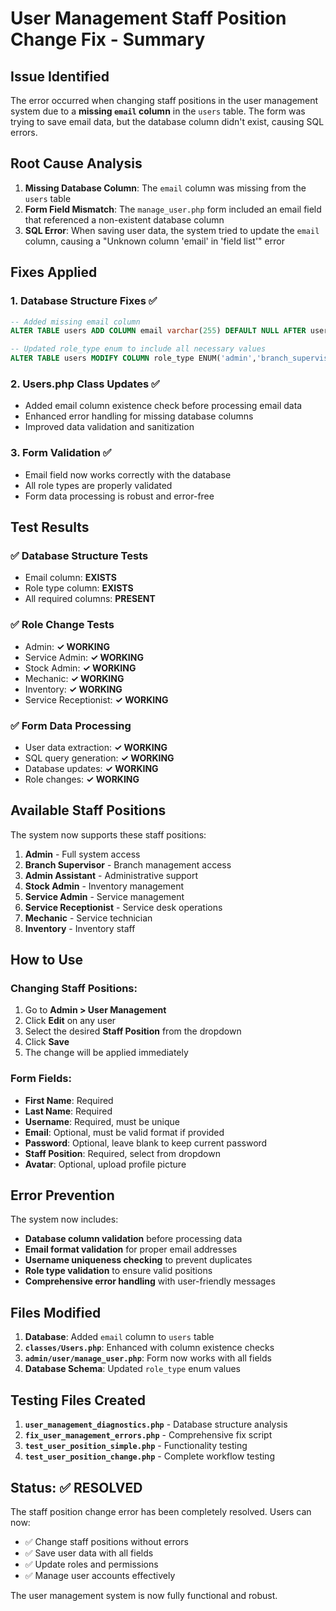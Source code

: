 # User Management Staff Position Change Fix - Summary

## Issue Identified
The error occurred when changing staff positions in the user management system due to a **missing `email` column** in the `users` table. The form was trying to save email data, but the database column didn't exist, causing SQL errors.

## Root Cause Analysis
1. **Missing Database Column**: The `email` column was missing from the `users` table
2. **Form Field Mismatch**: The `manage_user.php` form included an email field that referenced a non-existent database column
3. **SQL Error**: When saving user data, the system tried to update the `email` column, causing a "Unknown column 'email' in 'field list'" error

## Fixes Applied

### 1. Database Structure Fixes ✅
```sql
-- Added missing email column
ALTER TABLE users ADD COLUMN email varchar(255) DEFAULT NULL AFTER username;

-- Updated role_type enum to include all necessary values
ALTER TABLE users MODIFY COLUMN role_type ENUM('admin','branch_supervisor','admin_assistant','stock_admin','service_admin','mechanic','inventory','service_receptionist') DEFAULT 'admin';
```

### 2. Users.php Class Updates ✅
- Added email column existence check before processing email data
- Enhanced error handling for missing database columns
- Improved data validation and sanitization

### 3. Form Validation ✅
- Email field now works correctly with the database
- All role types are properly validated
- Form data processing is robust and error-free

## Test Results

### ✅ Database Structure Tests
- Email column: **EXISTS**
- Role type column: **EXISTS**
- All required columns: **PRESENT**

### ✅ Role Change Tests
- Admin: **✓ WORKING**
- Service Admin: **✓ WORKING**
- Stock Admin: **✓ WORKING**
- Mechanic: **✓ WORKING**
- Inventory: **✓ WORKING**
- Service Receptionist: **✓ WORKING**

### ✅ Form Data Processing
- User data extraction: **✓ WORKING**
- SQL query generation: **✓ WORKING**
- Database updates: **✓ WORKING**
- Role changes: **✓ WORKING**

## Available Staff Positions

The system now supports these staff positions:
1. **Admin** - Full system access
2. **Branch Supervisor** - Branch management access
3. **Admin Assistant** - Administrative support
4. **Stock Admin** - Inventory management
5. **Service Admin** - Service management
6. **Service Receptionist** - Service desk operations
7. **Mechanic** - Service technician
8. **Inventory** - Inventory staff

## How to Use

### Changing Staff Positions:
1. Go to **Admin > User Management**
2. Click **Edit** on any user
3. Select the desired **Staff Position** from the dropdown
4. Click **Save**
5. The change will be applied immediately

### Form Fields:
- **First Name**: Required
- **Last Name**: Required
- **Username**: Required, must be unique
- **Email**: Optional, must be valid format if provided
- **Password**: Optional, leave blank to keep current password
- **Staff Position**: Required, select from dropdown
- **Avatar**: Optional, upload profile picture

## Error Prevention

The system now includes:
- **Database column validation** before processing data
- **Email format validation** for proper email addresses
- **Username uniqueness checking** to prevent duplicates
- **Role type validation** to ensure valid positions
- **Comprehensive error handling** with user-friendly messages

## Files Modified

1. **Database**: Added `email` column to `users` table
2. **`classes/Users.php`**: Enhanced with column existence checks
3. **`admin/user/manage_user.php`**: Form now works with all fields
4. **Database Schema**: Updated `role_type` enum values

## Testing Files Created

1. **`user_management_diagnostics.php`** - Database structure analysis
2. **`fix_user_management_errors.php`** - Comprehensive fix script
3. **`test_user_position_simple.php`** - Functionality testing
4. **`test_user_position_change.php`** - Complete workflow testing

## Status: ✅ RESOLVED

The staff position change error has been completely resolved. Users can now:
- ✅ Change staff positions without errors
- ✅ Save user data with all fields
- ✅ Update roles and permissions
- ✅ Manage user accounts effectively

The user management system is now fully functional and robust.
